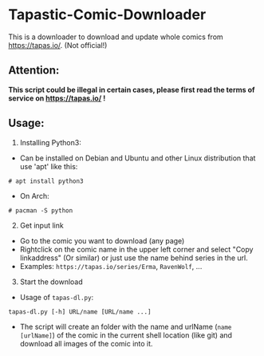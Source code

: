 # Tapastic-Comic-Downloader
This is a downloader to download and update whole comics from https://tapas.io/. (Not official!)

## Attention:
**This script could be illegal in certain cases, please first read the terms of service on https://tapas.io/ !**

## Usage:
1. Installing Python3:
 * Can be installed on Debian and Ubuntu and other Linux distribution that use 'apt' like this:
 ```
 # apt install python3
 ```
 * On Arch:
 ```
 # pacman -S python
 ```
2. Get input link
 * Go to the comic you want to download (any page)
 * Rightclick on the comic name in the upper left corner and select "Copy linkaddress" (Or similar) or just use the name behind series in the url.
 * Examples: `https://tapas.io/series/Erma`, `RavenWolf`, ...
3. Start the download
 * Usage of `tapas-dl.py`:
 ```
 tapas-dl.py [-h] URL/name [URL/name ...]
 ```
 * The script will create an folder with the name and urlName (`name [urlName]`) of the comic in the current shell location (like git) and download all images of the comic into it.
